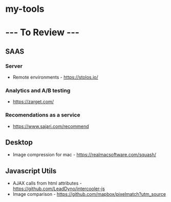 # my-tools

# --- To Review ---



## SAAS

### Server

- Remote environments - https://stolos.io/

### Analytics and A/B testing

- https://zarget.com/

### Recomendations as a service

- https://www.sajari.com/recommend


## Desktop

- Image compression for mac - https://realmacsoftware.com/squash/



## Javascript Utils

- AJAX calls from html attributes - https://github.com/LeadDyno/intercooler-js
- Image comparison - https://github.com/mapbox/pixelmatch?utm_source
